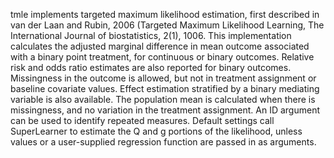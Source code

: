 tmle implements targeted maximum likelihood estimation,
first described in van der Laan and Rubin, 2006 (Targeted
Maximum Likelihood Learning, The International Journal of
biostatistics, 2(1), 1006.  This implementation calculates the
adjusted marginal difference in mean outcome associated with a
binary point treatment, for continuous or binary outcomes.
Relative risk and odds ratio estimates are also reported for
binary outcomes. Missingness in the outcome is allowed, but not
in treatment assignment or baseline covariate values. Effect
estimation stratified by a binary mediating variable is also
available. The population mean is calculated when there is
missingness, and no variation in the treatment assignment.  An
ID argument can be used to identify repeated measures. Default
settings call SuperLearner to estimate the Q and g portions of
the likelihood, unless values or a user-supplied regression
function are passed in as arguments.